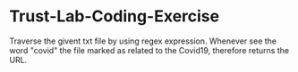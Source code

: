 # Trust-Lab-Coding-Exercise
Traverse the givent txt file by using regex expression. Whenever see the word "covid" the file marked as related to the Covid19, therefore returns the URL.
